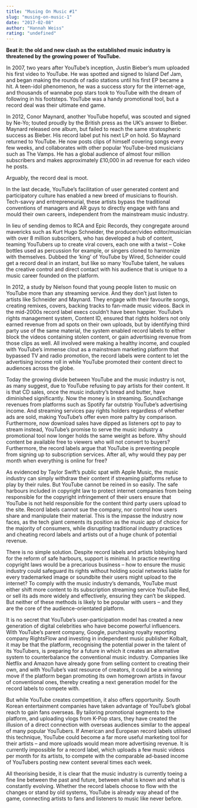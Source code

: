 ```yaml
---
title: "Musing On Music #1"
slug: "musing-on-music-1"
date: "2017-02-08"
author: "Hannah Weiss"
rating: "undefined"
---
```


**Beat it: the old and new clash as the established music industry is threatened by the growing power of YouTube.**

In 2007, two years after YouTube’s inception, Justin Bieber’s mum uploaded his first video to YouTube. He was spotted and signed to Island Def Jam, and began making the rounds of radio stations until his first EP became a hit. A teen-idol phenomenon, he was a success story for the internet-age, and thousands of wannabe pop stars took to YouTube with the dream of following in his footsteps. YouTube was a handy promotional tool, but a record deal was their ultimate end game.

In 2012, Conor Maynard, another YouTube hopeful, was scouted and signed by Ne-Yo; touted proudly by the British press as the UK’s answer to Bieber. Maynard released one album, but failed to reach the same stratospheric success as Bieber. His record label put his next LP on hold. So Maynard returned to YouTube. He now posts clips of himself covering songs every few weeks, and collaborates with other popular YouTube-bred musicians such as The Vamps. He has a global audience of almost four million subscribers and makes approximately £10,000 in ad revenue for each video he posts.

Arguably, the record deal is moot.

In the last decade, YouTube’s facilitation of user generated content and participatory culture has enabled a new breed of musicians to flourish. Tech-savvy and entrepreneurial, these artists bypass the traditional conventions of managers and AR guys to directly engage with fans and mould their own careers, independent from the mainstream music industry.

In lieu of sending demos to RCA and Epic Records, they congregate around mavericks such as Kurt Hugo Schneider, the producer/video editor/musician with over 8 million subscribers, who has developed a hub of content, teaming YouTubers up to create viral covers, each one with a twist – Coke bottles used as percussion for example, or singers cloned to harmonize with themselves. Dubbed the ‘king’ of YouTube by Wired, Schneider could get a record deal in an instant, but like so many YouTube talent, he values the creative control and direct contact with his audience that is unique to a music career founded on the platform.

In 2012, a study by Nielson found that young people listen to music on YouTube more than any streaming service. And they don’t just listen to artists like Schneider and Maynard. They engage with their favourite songs, creating remixes, covers, backing tracks to fan-made music videos. Back in the mid-2000s record label execs couldn’t have been happier. YouTube’s rights management system, Content ID, ensured that rights holders not only earned revenue from ad spots on their own uploads, but by identifying third party use of the same material, the system enabled record labels to either block the videos containing stolen content, or gain advertising revenue from those clips as well. All involved were making a healthy income, and coupled with YouTube’s immense clout as a mainstream marketing platform that bypassed TV and radio promotion, the record labels were content to let the advertising income roll in while YouTube promoted their content direct to audiences across the globe.

Today the growing divide between YouTube and the music industry is not, as many suggest, due to YouTube refusing to pay artists for their content. It is that CD sales, once the music industry’s bread and butter, have diminished significantly. Now the money is in streaming. SoundExchange revenues from platforms such as Spotify far outstrip YouTube’s advertising income. And streaming services pay rights holders regardless of whether ads are sold, making YouTube’s offer even more paltry by comparison. Furthermore, now download sales have dipped as listeners opt to pay to stream instead, YouTube’s promise to serve the music industry a promotional tool now longer holds the same weight as before. Why should content be available free to viewers who will not convert to buyers? Furthermore, the record labels argue that YouTube is preventing people from signing up to subscription services. After all, why would they pay per month when everything is online for free?

As evidenced by Taylor Swift’s public spat with Apple Music, the music industry can simply withdraw their content if streaming platforms refuse to play by their rules. But YouTube cannot be reined in so easily. The safe harbours included in copyright law to protect internet companies from being responsible for the copyright infringement of their users ensure that YouTube is not held responsible for the content third party users upload to the site. Record labels cannot sue the company, nor control how users share and manipulate their material. This is the impasse the industry now faces, as the tech giant cements its position as the music app of choice for the majority of consumers, while disrupting traditional industry practices and cheating record labels and artists out of a huge chunk of potential revenue.

There is no simple solution. Despite record labels and artists lobbying hard for the reform of safe harbours, support is minimal. In practice rewriting copyright laws would be a precarious business – how to ensure the music industry could safeguard its rights without holding social networks liable for every trademarked image or soundbite their users might upload to the internet? To comply with the music industry’s demands, YouTube must either shift more content to its subscription streaming service YouTube Red, or sell its ads more widely and effectively, ensuring they can’t be skipped. But neither of these methods is likely to be popular with users – and they are the core of the audience-orientated platform.

It is no secret that YouTube’s user-participation model has created a new generation of digital celebrities who have become powerful influencers. With YouTube’s parent company, Google, purchasing royalty reporting company RightsFlow and investing in independent music publisher Kolbalt, it may be that the platform, recognising the potential power in the talent of its YouTubers, is preparing for a future in which it creates an alternative system to counterbalance the conventional music industry. Companies like Netflix and Amazon have already gone from selling content to creating their own, and with YouTube’s vast resource of creators, it could be a winning move if the platform began promoting its own homegrown artists in favour of conventional ones, thereby creating a next generation model for the record labels to compete with.

But while YouTube creates competition, it also offers opportunity. South Korean entertainment companies have taken advantage of YouTube’s global reach to gain fans overseas. By tailoring promotional segments to the platform, and uploading vlogs from K-Pop stars, they have created the illusion of a direct connection with overseas audiences similar to the appeal of many popular YouTubers. If American and European record labels utilised this technique, YouTube could become a far more useful marketing tool for their artists – and more uploads would mean more advertising revenue. It is currently impossible for a record label, which uploads a few music videos per month for its artists, to compete with the comparable ad-based income of YouTubers posting new content several times each week.

All theorising beside, it is clear that the music industry is currently toeing a fine line between the past and future, between what is known and what is constantly evolving. Whether the record labels choose to flow with the changes or stand by old systems, YouTube is already way ahead of the game, connecting artists to fans and listeners to music like never before.

